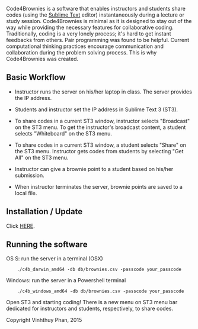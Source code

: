 Code4Brownies is a  software that enables instructors and students share codes (using the [Sublime Text](https://www.sublimetext.com/3) editor) instantaneously during a lecture or study session.  Code4Brownies is minimal as it is designed to stay out of the way while providing the necessary features for collaborative coding.
Traditionally, coding is a very lonely process; it's hard to get instant feedbacks from others.  Pair programming was found to be helpful.  Current computational thinking practices encourage communication and collaboration during the problem solving process.  This is why Code4Brownies was created.

## Basic Workflow

+ Instructor runs the server on his/her laptop in class. The server provides the IP address.

+ Students and instructor set the IP address in Sublime Text 3 (ST3).

+ To share codes in a current ST3 window, instructor selects "Broadcast" on the ST3 menu.  To get the instructor's broadcast content, a student selects "Whiteboard" on the ST3 menu.

+ To share codes in a current ST3 window, a student selects "Share" on the ST3 menu.  Instructor gets codes from students by selecting "Get All" on the ST3 menu.

+ Instructor can give a brownie point to a student based on his/her submission.

+ When instructor terminates the server, brownie points are saved to a local file.


## Installation / Update

Click [HERE](INSTALL).


## Running the software

OS S: run the server in a terminal (OSX)
```
    ./c4b_darwin_amd64 -db db/brownies.csv -passcode your_passcode
````

Windows: run the server in a Powershell terminal
```
    ./c4b_windows_amd64 -db db/brownies.csv -passcode your_passcode
````

Open ST3 and starting coding!  There is a new menu on ST3 menu bar dedicated for instructors and students, respectively, to share codes.



Copyright Vinhthuy Phan, 2015
